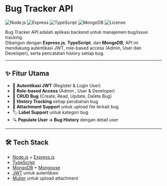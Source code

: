 # Bug Tracker API

![Node.js](https://img.shields.io/badge/Node.js-18.x-green?logo=node.js)
![Express](https://img.shields.io/badge/Express.js-4.x-blue?logo=express)
![TypeScript](https://img.shields.io/badge/TypeScript-5.x-blue?logo=typescript)
![MongoDB](https://img.shields.io/badge/MongoDB-6.x-brightgreen?logo=mongodb)
![License](https://img.shields.io/badge/License-MIT-yellow)

Bug Tracker API adalah aplikasi backend untuk manajemen bug/issue tracking.  
Dibangun dengan **Express.js**, **TypeScript**, dan **MongoDB**, API ini mendukung autentikasi JWT, role-based access (Admin, User dan Developer), serta pencatatan history setiap bug.

---

## ✨ Fitur Utama
- 🔐 **Autentikasi JWT** (Register & Login User)
- 👤 **Role-based Access** (Admin , User & Developer)
- 🐛 **CRUD Bug** (Create, Read, Update, Delete Bug)
- 📝 **History Tracking** setiap perubahan bug
- 📎 **Attachment Support** untuk upload file terkait bug
- 🏷️ **Label Support** untuk kategori bug
- 🔍 **Populate User → Bug History** dengan detail user

---

## 🛠 Tech Stack
- [Node.js](https://nodejs.org/) + [Express.js](https://expressjs.com/)  
- [TypeScript](https://www.typescriptlang.org/)  
- [MongoDB](https://www.mongodb.com/) + [Mongoose](https://mongoosejs.com/)  
- [JWT](https://jwt.io/) untuk autentikasi  
- [Multer](https://github.com/expressjs/multer) untuk upload attachment  

